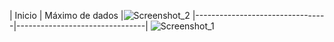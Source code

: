 | Inicio                          | Máximo de dados                |![Screenshot_2](https://github.com/user-attachments/assets/7a6b10fa-11fc-4d14-805d-b229b2fed944)
|---------------------------------|--------------------------------|
![Screenshot_1](https://github.com/user-attachments/assets/a124f23a-8d57-4654-98d8-4efebf9b893f)

